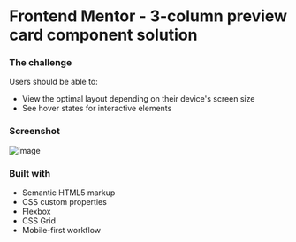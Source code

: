 # Frontend Mentor - 3-column preview card component solution

### The challenge

Users should be able to:

- View the optimal layout depending on their device's screen size
- See hover states for interactive elements

### Screenshot

![image](https://user-images.githubusercontent.com/77306310/179090148-0c718476-c240-46b2-a3da-3d6f523b1c6b.png)

### Built with

- Semantic HTML5 markup
- CSS custom properties
- Flexbox
- CSS Grid
- Mobile-first workflow





